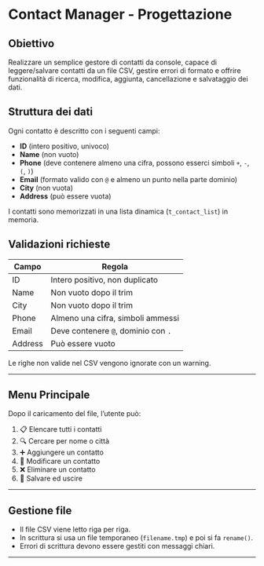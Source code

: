 # Contact Manager - Progettazione

## Obiettivo
Realizzare un semplice gestore di contatti da console, capace di leggere/salvare contatti da un file CSV, gestire errori di formato e offrire funzionalità di ricerca, modifica, aggiunta, cancellazione e salvataggio dei dati.

## Struttura dei dati

Ogni contatto è descritto con i seguenti campi:

- **ID** (intero positivo, univoco)
- **Name** (non vuoto)
- **Phone** (deve contenere almeno una cifra, possono esserci simboli `+`, `-`, `(`, `)`)
- **Email** (formato valido con `@` e almeno un punto nella parte dominio)
- **City** (non vuota)
- **Address** (può essere vuota)

I contatti sono memorizzati in una lista dinamica (`t_contact_list`) in memoria.

## Validazioni richieste

| Campo   | Regola |
|--------|--------|
| ID     | Intero positivo, non duplicato |
| Name   | Non vuoto dopo il trim         |
| City   | Non vuoto dopo il trim         |
| Phone  | Almeno una cifra, simboli ammessi |
| Email  | Deve contenere `@`, dominio con `.` |
| Address| Può essere vuoto               |

Le righe non valide nel CSV vengono ignorate con un warning.

---

## Menu Principale

Dopo il caricamento del file, l’utente può:

1. 📋 Elencare tutti i contatti
2. 🔍 Cercare per nome o città
3. ➕ Aggiungere un contatto
4. 📝 Modificare un contatto
5. ❌ Eliminare un contatto
6. 💾 Salvare ed uscire

---

## Gestione file

- Il file CSV viene letto riga per riga.
- In scrittura si usa un file temporaneo (`filename.tmp`) e poi si fa `rename()`.
- Errori di scrittura devono essere gestiti con messaggi chiari.

---
